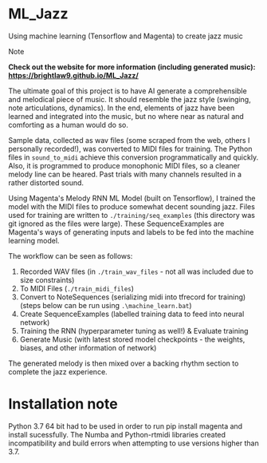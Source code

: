 # ML_Jazz
Using machine learning (Tensorflow and Magenta) to create jazz music

> [!NOTE]
> **Check out the website for more information (including generated music): https://brightlaw9.github.io/ML_Jazz/**

The ultimate goal of this project is to have AI generate a comprehensible and melodical piece of music. It should resemble the jazz style (swinging, note articulations, dynamics). In the end, elements of jazz have been learned and integrated into the music, but no where near as natural and comforting as a human would do so. 

Sample data, collected as wav files (some scraped from the web, others I personally recorded!), was converted to MIDI files for training. The Python files in ```sound_to_midi``` achieve this conversion programmatically and quickly. Also, it is programmed to produce monophonic MIDI files, so a cleaner melody line can be heared. Past trials with many channels resulted in a rather distorted sound. 

Using Magenta's Melody RNN ML Model (built on Tensorflow), I trained the model with the MIDI files to produce somewhat decent sounding jazz. Files used for training are written to ```./training/seq_examples``` (this directory was git ignored as the files were large). These SequenceExamples are Magenta's ways of generating inputs and labels to be fed into the machine learning model. 

The workflow can be seen as follows: 
  1) Recorded WAV files (in ```./train_wav_files``` - not all was included due to size constraints)
  2) To MIDI Files (```./train_midi_files```)
  3) Convert to NoteSequences (serializing midi into tfrecord for training) (steps below can be run using ```.\machine_learn.bat```)
  4) Create SequenceExamples (labelled training data to feed into neural network)
  5) Training the RNN (hyperparameter tuning as well!) & Evaluate training
  6) Generate Music (with latest stored model checkpoints - the weights, biases, and other information of network)

The generated melody is then mixed over a backing rhythm section to complete the jazz experience.

# Installation note
Python 3.7 64 bit had to be used in order to run pip install magenta and install sucessfully. The Numba and Python-rtmidi libraries created incompatibility and build errors when attempting to use versions higher than 3.7. 
